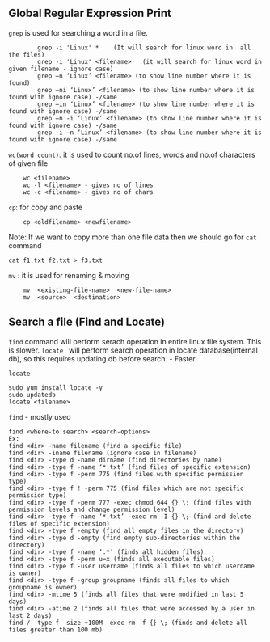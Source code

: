 ## Global Regular Expression Print

`grep` is used for searching a word in a file.

```
        grep -i 'Linux' *    (It will search for linux word in  all the files)
		grep -i 'Linux' <filename>   (it will search for linux word in given filename - ignore case)
		grep –n ‘Linux’ <filename> (to show line number where it is found)
		grep –ni ‘Linux’ <filename> (to show line number where it is found with ignore case) -/same
		grep –in ‘Linux’ <filename> (to show line number where it is found with ignore case) -/same
		grep –n -i ‘Linux’ <filename> (to show line number where it is found with ignore case) -/same
		grep -i –n ‘Linux’ <filename> (to show line number where it is found with ignore case) -/same
```

`wc(word count)`: it is used to count no.of lines, words and no.of characters of given file

```
    wc <filename>
	wc -l <filename> - gives no of lines
	wc -c <filename> - gives no of chars
```

`cp`: for copy and paste

```
    cp <oldfilename> <newfilename>
```

Note: If we want to copy more than one file data then we should go for `cat` command

    cat f1.txt f2.txt > f3.txt

`mv` : it is used for renaming & moving

    	mv  <existing-file-name>  <new-file-name>
    	mv  <source>  <destination>


## Search a file (Find and Locate)

`find` command will perform serach operation in entire linux file system. This is slower.
`locate ` will perform search operation in locate database(internal db), so this requires updating db before search. - Faster.

`locate`

	sudo yum install locate -y
	sudo updatedb
    locate <filename>


`find` - mostly used

    find <where-to search> <search-options>
	Ex:
	find <dir> -name filename (find a specific file)
	find <dir> -iname filename (ignore case in filename)
	find <dir> -type d -name dirname (find directories by name)
	find <dir> -type f -name ‘*.txt’ (find files of specific extension)
	find <dir> -type f -perm 775 (find files with specific permission type)
	find <dir> -type f ! -perm 775 (find files which are not specific permission type)
	find <dir> -type f -perm 777 -exec chmod 644 {} \; (find files with permission levels and change permission level)
	find <dir> -type f -name ‘*.txt’ -exec rm -I {} \; (find and delete files of specific extension)
	find <dir> -type f -empty (find all empty files in the directory)
	find <dir> -type d -empty (find empty sub-directories within the directory)
	find <dir> -type f -name ‘.*’ (finds all hidden files)
	find <dir> -type f -perm u=x (finds all executable files)
	find <dir> -type f -user username (finds all files to which username is owner)
	find <dir> -type f -group groupname (finds all files to which groupname is owner)
	find <dir> -mtime 5 (finds all files that were modified in last 5 days)
	find <dir> -atime 2 (finds all files that were accessed by a user in last 2 days)
	find / -type f -size +100M -exec rm -f {} \; (finds and delete all files greater than 100 mb)
	